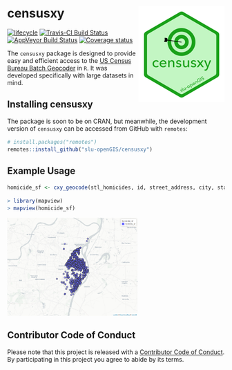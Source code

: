 
<!-- README.md is generated from README.Rmd. Please edit that file -->

# censusxy <img src="man/figures/logo.png" align="right" />

[![lifecycle](https://img.shields.io/badge/lifecycle-maturing-blue.svg)](https://www.tidyverse.org/lifecycle/#maturing)
[![Travis-CI Build
Status](https://travis-ci.org/slu-openGIS/censusxy.svg?branch=master)](https://travis-ci.org/slu-openGIS/censusxy)
[![AppVeyor Build
Status](https://ci.appveyor.com/api/projects/status/github/slu-openGIS/censusxy?branch=master&svg=true)](https://ci.appveyor.com/project/chris-prener/censusxy)
[![Coverage
status](https://codecov.io/gh/slu-openGIS/censusxy/branch/master/graph/badge.svg)](https://codecov.io/github/slu-openGIS/censusxy?branch=master)

The `censusxy` package is designed to provide easy and efficient access
to the [US Census Bureau Batch
Geocoder](https://geocoding.geo.census.gov/geocoder/geographies/addressbatch?form)
in `R`. It was developed specifically with large datasets in mind.

## Installing censusxy

The package is soon to be on CRAN, but meanwhile, the development
version of `censusxy` can be accessed from GitHub with `remotes`:

``` r
# install.packages("remotes")
remotes::install_github("slu-openGIS/censusxy")
```

## Example Usage

``` r
homicide_sf <- cxy_geocode(stl_homicides, id, street_address, city, state, postal_code, output = "sf")
```

``` r
> library(mapview)
> mapview(homicide_sf)
```

<img src="man/figures/homicide_example.png" width="60%" />

## Contributor Code of Conduct

Please note that this project is released with a [Contributor Code of
Conduct](.github/CODE_OF_CONDUCT.md). By participating in this project
you agree to abide by its terms.

